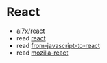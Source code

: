 # React

- [ai7x/react](https://github.com/ai7x/react)
- read [react](https://react.dev/)
- read [from-javascript-to-react](https://nextjs.org/learn/foundations/from-javascript-to-react)
- read [mozilla-react](https://developer.mozilla.org/en-US/docs/Learn/Tools_and_testing/Client-side_JavaScript_frameworks#react_tutorials)